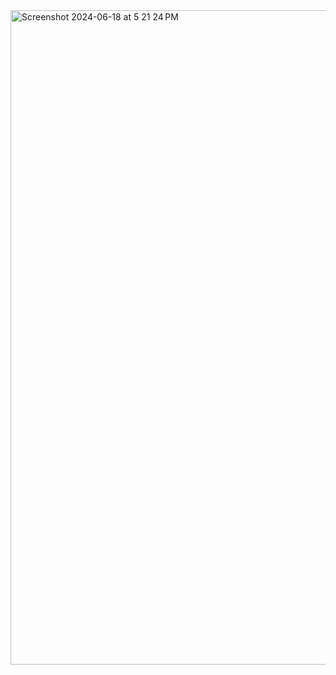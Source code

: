 <img width="1047" alt="Screenshot 2024-06-18 at 5 21 24 PM" src="https://github.com/apasupuleti6/tf-websocket/assets/154282960/ba525dcf-9450-4194-9987-ab56bb545912">
